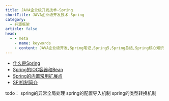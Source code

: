 ```yaml
---
title: JAVA企业级开发技术-Spring
shortTitle: JAVA企业级开发技术-Spring
category:
  - 开源框架
article: false 
head:
  - - meta
    - name: keywords
    - content: JAVA企业级开发,Spring笔记,Spring5,Spring总结,Spring核心知识
---
```



* [什么是Spring](./what-is-spring.md)
* [Spring的IOC容器和Bean](./spring-ioc.md)
* [Spring的内置常用扩展点](./spring-extension-point.md)
* [SPI机制简介](./spi.md)


todo：
spring的异常全局处理
spring的配置导入机制
spring的类型转换机制
 